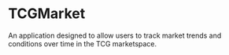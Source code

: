 # TCGMarket
An application designed to allow users to track market trends and conditions over time in the TCG marketspace.
